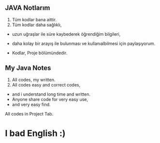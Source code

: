 ## JAVA Notlarım

1. Tüm kodlar bana aittir.
2. Tüm kodlar daha sağlıklı,
+ uzun uğraşlar ile süre kaybederek öğrendiğim bilgileri,
+ daha kolay bir arayış ile bulunması ve kullanıalbilmesi için paylaşıyorum.

+ Kodlar, Proje bölümündedir.

## My Java Notes

1. All codes, my written.
2. All codes easy and correct codes,
+ and i understand long time and written.
+ Anyone share code for very easy use,
+ and very easy find.

All codes in Project Tab.

I bad English :)
===========
